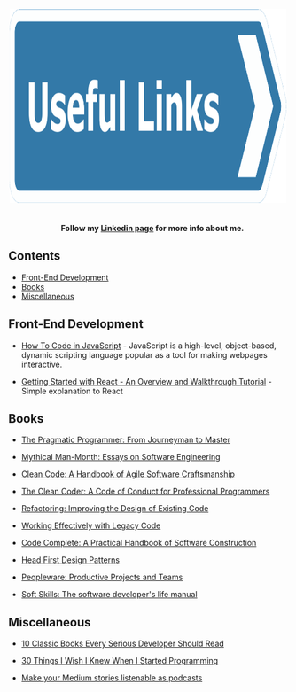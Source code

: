 <div align="center">
	<img width="500" height="350" src="media/useful-links.png" alt="Useful-links">
	<br>
	<br>
	<br>
</div>

<div align="center">
    <b>Follow my <a href="https://www.linkedin.com/in/edmond-christian-kouadio">Linkedin page</a> for more info about me.</b>
</div>

## Contents

- [Front-End Development](#front-end-development)
- [Books](#books)
- [Miscellaneous](#miscellaneous)

## Front-End Development

- [How To Code in JavaScript](https://www.digitalocean.com/community/tutorial_series/how-to-code-in-javascript) - JavaScript is a high-level, object-based, dynamic scripting language popular as a tool for making webpages interactive.

- [Getting Started with React - An Overview and Walkthrough Tutorial](https://www.taniarascia.com/getting-started-with-react/) - Simple explanation to React

## Books

- [The Pragmatic Programmer: From Journeyman to Master](http://93.174.95.29/_ads/D01ECC9809ED9B5D9A955913031C7511)

- [Mythical Man-Month: Essays on Software Engineering](http://93.174.95.29/_ads/9DA0A07BAA4D3F0107BB6B758B379FCB)

- [Clean Code: A Handbook of Agile Software Craftsmanship](http://93.174.95.29/_ads/838CC6AC8CB0D8DDB98FDB1AE0C8A443)

- [The Clean Coder: A Code of Conduct for Professional Programmers](http://93.174.95.29/_ads/6D13198916038A3FF8C8DF5B84B4E76B)

- [Refactoring: Improving the Design of Existing Code](http://93.174.95.29/_ads/59D9309E6EE8107844BCFE6E4BDC6C2E)

- [Working Effectively with Legacy Code](http://93.174.95.29/_ads/5F66287D0FF9E2907A9648C6B2B5F388)

- [Code Complete: A Practical Handbook of Software Construction](http://93.174.95.29/_ads/726064867010F12604399D55F1DA120B)

- [Head First Design Patterns](http://93.174.95.29/_ads/5E4AE46582D52F32F692B55E811F2459)

- [Peopleware: Productive Projects and Teams](http://93.174.95.29/_ads/DC3C1F6159EA84F62B28CAE89EEDB034)

- [Soft Skills: The software developer's life manual](http://93.174.95.29/_ads/7CAA09CD44CAAF68A1ADC5F6C5A46F33)

## Miscellaneous

- [10 Classic Books Every Serious Developer Should Read](https://dzone.com/articles/must-read-book-list-for-programmers?source=post_page---------------------------)

- [30 Things I Wish I Knew When I Started Programming](https://medium.com/better-programming/30-short-things-i-wish-i-knew-all-this-when-i-started-programming-b17667e3df0c)

- [Make your Medium stories listenable as podcasts](https://play.ht/extension/?utm_source=medium&utm_medium=b17667e3df0c&utm_campaign=powered_by_play_ht)